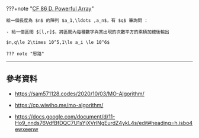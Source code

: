 ???+note "[CF 86 D. Powerful Array](https://codeforces.com/problemset/problem/86/D)"

	給一個長度為 $n$ 的陣列 $a_1,\ldots ,a_n$，有 $q$ 筆詢問 :
	
	- 給一個區間 $[l,r]$，將區間內每種數字與其出現的次數平方的乘積加總後輸出

	$n,q\le 2\times 10^5,1\le a_i \le 10^6$
	
	??? note "思路"
		
		
---

## 參考資料

- <https://sam571128.codes/2020/10/03/MO-Algorithm/>

- <https://cp.wiwiho.me/mo-algorithm/>

- <https://docs.google.com/document/d/11-Ho9_nnds76VdfBfDQC7U1sYjXVrlNgEurdZ4ykL4s/edit#heading=h.isbo4ewxeenw>